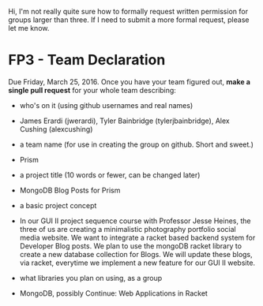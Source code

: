 Hi, I'm not really quite sure how to formally request written permission for groups larger than three. If I need to submit a more formal request, please let me know. 

# FP3 - Team Declaration
Due Friday, March 25, 2016.
Once you have your team figured out, **make a single pull request** for your whole team describing:
* who's on it (using github usernames and real names)
* James Erardi (jwerardi), Tyler Bainbridge (tylerjbainbridge), Alex Cushing (alexcushing) 


* a team name (for use in creating the group on github. Short and sweet.)
* Prism

* a project title (10 words or fewer, can be changed later)
* MongoDB Blog Posts for Prism

* a basic project concept
* In our GUI II project sequence course with Professor Jesse Heines, the three of us are creating a minimalistic photography portfolio social media website. We want to integrate a racket based backend system for Developer Blog posts. We plan to use the mongoDB racket library to create a new database collection for Blogs. We will update these blogs, via racket, everytime we implement a new feature for our GUI II website. 
* what libraries you plan on using, as a group 
* MongoDB, possibly Continue: Web Applications in Racket


